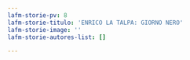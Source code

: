 ```yaml
---
lafm-storie-pv: 8
lafm-storie-titulo: 'ENRICO LA TALPA: GIORNO NERO'
lafm-storie-image: ''
lafm-storie-autores-list: []

---
```

